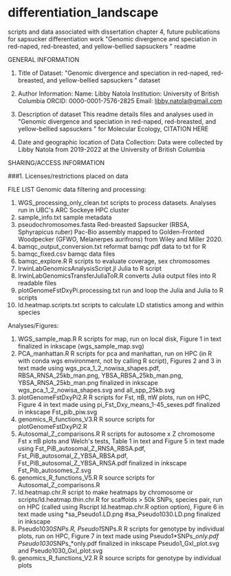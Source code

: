 # differentiation_landscape
scripts and data associated with dissertation chapter 4, future publications for sapsucker differentiation work
"Genomic divergence and speciation in red-naped, red-breasted, and yellow-bellied sapsuckers " readme

GENERAL INFORMATION

1. Title of Dataset: 
"Genomic divergence and speciation in red-naped, red-breasted, and yellow-bellied sapsuckers " dataset

2. Author Information:
Name: Libby Natola 
Institution: University of British Columbia
ORCID: 0000-0001-7576-2825
Email: libby.natola@gmail.com

3. Description of dataset
This readme details files and analyses used in "Genomic divergence and speciation in red-naped, red-breasted, and yellow-bellied sapsuckers " for Molecular Ecology, CITATION HERE

4. Date and geographic location of Data Collection:
Data were collected by Libby Natola from 2019-2022 at the University of British Columbia

SHARING/ACCESS INFORMATION

###1. Licenses/restrictions placed on data


FILE LIST
Genomic data filtering and processing:
1. WGS_processing_only_clean.txt scripts to process datasets. Analyses run in UBC's ARC Sockeye HPC cluster
2. sample_info.txt sample metadata
3. pseudochromosomes.fasta Red-breasted Sapsucker (RBSA, Sphyrapicus ruber) Pac-Bio assembly mapped to Golden-Fronted Woodpecker (GFWO, Melanerpes aurifrons) from Wiley and Miller 2020.
4. bamqc_output_conversion.txt reformat bamqc pdf data to txt for R
5. bamqc_fixed.csv bamqc data files
6. bamqc_explore.R R scripts to evaluate coverage, sex chromosomes
7. IrwinLabGenomicsAnalysisScript.jl Julia to R script
8. IrwinLabGenomicsTransferJuliaToR.R converts Julia output files into R readable files
9. plotGenomeFstDxyPi.processing.txt run and loop the Julia and Julia to R scripts
10. ld.heatmap.scripts.txt scripts to calculate LD statistics among and within species

Analyses/Figures:
1. WGS_sample_map.R R scripts for map, run on local disk, Figure 1 in text finalized in inkscape (wgs_sample_map.svg)
2. PCA_manhattan.R R scripts for pca and manhattan, run on HPC (in R with conda wgs environment, not by calling R script), Figures 2 and 3 in text made using wgs_pca_1_2_nowisa_shapes.pdf, RBSA_RNSA_25kb_man.png, YBSA_RBSA_25kb_man.png, YBSA_RNSA_25kb_man.png finalized in inkscape wgs_pca_1_2_nowisa_shapes.svg and all_spp_25kb.svg
3. plotGenomeFstDxyPi2.R R scripts for Fst, πB, πW plots, run on HPC, Figure 4 in text made using pi_Fst_Dxy_means_1-45_sexes.pdf finalized in inkscape Fst_pib_piw.svg
4. genomics_R_functions_V3.R R source scripts for plotGenomeFstDxyPi2.R
5. Autosomal_Z_comparisons.R R scripts for autosome x Z chromosome Fst x πB plots and Welch's tests, Table 1 in text and Figure 5 in text made using Fst_PiB_autosomal_Z_RNSA_RBSA.pdf, Fst_PiB_autosomal_Z_YBSA_RBSA.pdf, Fst_PiB_autosomal_Z_YBSA_RNSA.pdf finalized in inkscape Fst_Pib_autosomes_Z.svg 
6. genomics_R_functions_V5.R R source scripts for Autosomal_Z_comparisons.R
3. ld.heatmap.chr.R script to make heatmaps by chromosome or scripts/ld.heatmap.thin.chr.R for scaffolds > 50k SNPs, species pair, run on HPC (called using Rscript ld.heatmap.chr.R option option), Figure 6 in text made using *sa_Pseudo1.LD.png #sa_Pseudo1030.LD.png finalized in inkscape
7. Pseudo1030*SNPs.R, Pseudo1*SNPs.R R scripts for genotype by individual plots, run on HPC, Figure 7 in text made using Pseudo1*SNPs_*only.pdf Pseudo1030*SNPs_*only.pdf finalized in inkscape Pseudo1_GxI_plot.svg and Pseudo1030_GxI_plot.svg
8. genomics_R_functions_V2.R R source scripts for genotype by individual plots
